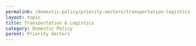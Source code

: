 ```yaml
---
permalink: /domestic-policy/priority-sectors/transportation-logistics
layout: topic
title: Transportation & Logistics
category: Domestic Policy
parent: Priority Sectors
---
```

